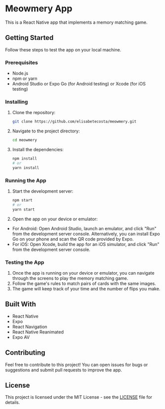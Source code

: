 # Meowmery App

This is a React Native app that implements a memory matching game.

## Getting Started

Follow these steps to test the app on your local machine.

### Prerequisites

- Node.js
- npm or yarn
- Android Studio or Expo Go (for Android testing) or Xcode (for iOS testing)

### Installing

1. Clone the repository:

   ```bash
   git clone https://github.com/elisabetecosta/meowmery.git

2. Navigate to the project directory:

    ```bash
    cd meowmery

3. Install the dependencies:

    ```bash
    npm install
    # or
    yarn install

### Running the App

1. Start the development server:

    ```bash
    npm start
    # or
    yarn start
    
2. Open the app on your device or emulator:

- For Android: Open Android Studio, launch an emulator, and click "Run" from the development server console. Alternatively, you can install Expo Go on your phone and scan the QR code provided by Expo.
- For iOS: Open Xcode, build the app for an iOS simulator, and click "Run" from the development server console.

### Testing the App

1. Once the app is running on your device or emulator, you can navigate through the screens to play the memory matching game.
2. Follow the game's rules to match pairs of cards with the same images.
3. The game will keep track of your time and the number of flips you make.

## Built With
- React Native
- Expo
- React Navigation
- React Native Reanimated
- Expo AV

## Contributing
Feel free to contribute to this project! You can open issues for bugs or suggestions and submit pull requests to improve the app.

## License
This project is licensed under the MIT License - see the [LICENSE](https://github.com/elisabetecosta/meowmery/blob/65211b015ce69bef46a3e49ab8181c5a64bc2ae7/LICENSE.txt) file for details.
